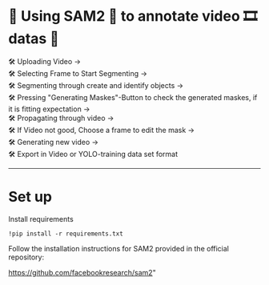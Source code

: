 # 🚀 Using SAM2 🤖 to annotate video 🎞️ datas 🚀



🛠️ Uploading Video ->  
🛠️ Selecting Frame to Start Segmenting ->  
🛠️ Segmenting through create and identify objects ->  
🛠️ Pressing "Generating Maskes"-Button to check the generated maskes, if it is fitting expectation ->  
🛠️ Propagating through video ->  
🛠️ If Video not good, Choose a frame to edit the mask ->  
🛠️ Generating new video ->  
🛠️ Export in Video or YOLO-training data set format  

---
# Set up

Install requirements

`!pip install -r requirements.txt`

Follow the installation instructions for SAM2 provided in the official repository:

https://github.com/facebookresearch/sam2"
